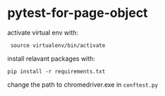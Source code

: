 # pytest-for-page-object

activate virtual env with:

``` source virtualenv/bin/activate```


install relavant packages with: 

``` pip install -r requirements.txt ```

change the path to chromedriver.exe in ```conftest.py```
